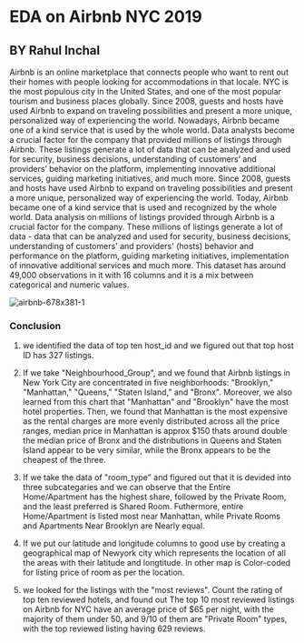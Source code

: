 # EDA on Airbnb NYC 2019
## BY Rahul Inchal
Airbnb is an online marketplace that connects people who want to rent out their homes with people looking
for accommodations in that locale. NYC is the most populous city in the United States, and one of the most
popular tourism and business places globally. Since 2008, guests and hosts have used Airbnb to expand on
traveling possibilities and present a more unique, personalized way of experiencing the world. Nowadays,
Airbnb became one of a kind service that is used by the whole world. Data analysts become a crucial factor
for the company that provided millions of listings through Airbnb. These listings generate a lot of data that
can be analyzed and used for security, business decisions, understanding of customers’ and providers’
behavior on the platform, implementing innovative additional services, guiding marketing initiatives, and
much more.
Since 2008, guests and hosts have used Airbnb to expand on traveling possibilities and present a more
unique, personalized way of experiencing the world. Today, Airbnb became one of a kind service that is
used and recognized by the whole world. Data analysis on millions of listings provided through Airbnb is a
crucial factor for the company. These millions of listings generate a lot of data - data that can be analyzed
and used for security, business decisions, understanding of customers' and providers' (hosts) behavior and
performance on the platform, guiding marketing initiatives, implementation of innovative additional services
and much more. This dataset has around 49,000 observations in it with 16 columns and it is a mix between
categorical and numeric values.

![airbnb-678x381-1](https://user-images.githubusercontent.com/111626329/226104694-233c91f9-4b50-495a-b276-2d5b06fd00a1.jpeg)



### Conclusion

1. we identified the data of top ten host_id and we figured out that top host ID has 327 listings.

2. If we take "Neighbourhood_Group", and we found that Airbnb listings in New York City are concentrated in five neighborhoods: "Brooklyn," "Manhattan," "Queens," "Staten Island," and "Bronx". Moreover, we also learned from this chart that "Manhattan" and "Brooklyn" have the most hotel properties. Then, we found that Manhattan is the most expensive as the rental charges are more evenly distributed across all the price ranges, median price in Manhattan is approx $150 thats around double the median price of Bronx and the distributions in Queens and Staten Island appear to be very similar, while the Bronx appears to be the cheapest of the three.

3. If we take the data of "room_type" and figured out that it is devided into three subcategaries and we can observe that the Entire Home/Apartment has the highest share, followed by the Private Room, and the least preferred is Shared Room. Futhermore, entire Home/Apartment is listed most near Manhattan, while Private Rooms and Apartments Near Brooklyn are Nearly equal.

4. If we put our latitude and longitude columns to good use by creating a geographical map of Newyork city which represents the location of all the areas with their latitude and longtitude. In other map is Color-coded for listing price of room as per the location.

5. we looked for the listings with the "most reviews". Count the rating of top ten reviewed hotels, and found out The top 10 most reviewed listings on Airbnb for NYC have an average price of $65 per night, with the majority of them under 50, and 9/10 of them are "Private Room" types, with the top reviewed listing having 629 reviews.
